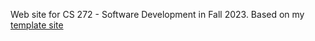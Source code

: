 Web site for CS 272 - Software Development in Fall 2023. Based on my [template site](http://github.com/phpeterson-usf/site)
